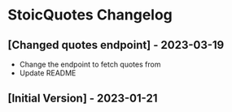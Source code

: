 # StoicQuotes Changelog

## [Changed quotes endpoint] - 2023-03-19

- Change the endpoint to fetch quotes from
- Update README

## [Initial Version] - 2023-01-21
